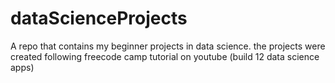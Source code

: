 # dataScienceProjects
A repo that contains my beginner projects in data science. the projects were created following freecode camp tutorial on youtube (build 12 data science apps)
